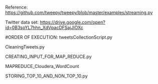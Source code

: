 Reference: https://github.com/tweepy/tweepy/blob/master/examples/streaming.py

Twitter data set: https://drive.google.com/open?id=0B3soYL7hhn_XdVpacDFSajJlOXc

#ORDER OF EXECUTION:
tweetsCollectionScript.py

CleaningTweets.py

CREATING_INPUT_FOR_MAP_REDUCE.py

MAPREDUCE_Cloudera_WordCount

STORING_TOP_10_AND_NON_TOP_10.py
